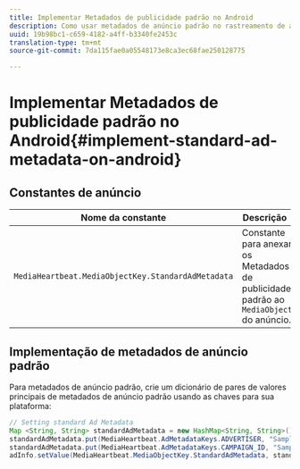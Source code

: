 ```yaml
---
title: Implementar Metadados de publicidade padrão no Android
description: Como usar metadados de anúncio padrão no rastreamento de anúncios no Android.
uuid: 19b98bc1-c659-4182-a4ff-b3340fe2453c
translation-type: tm+mt
source-git-commit: 7da115fae0a05548173e8ca3ec68fae250128775

---
```



# Implementar Metadados de publicidade padrão no Android{#implement-standard-ad-metadata-on-android}

## Constantes de anúncio

| Nome da constante | Descrição   |
|---|---|
| `MediaHeartbeat.MediaObjectKey.StandardAdMetadata` | Constante para anexar os Metadados de publicidade padrão ao `MediaObject` do anúncio. |

## Implementação de metadados de anúncio padrão

Para metadados de anúncio padrão, crie um dicionário de pares de valores principais de metadados de anúncio padrão usando as chaves para sua plataforma:

```java
// Setting standard Ad Metadata 
Map <String, String> standardAdMetadata = new HashMap<String, String>(); 
standardAdMetadata.put(MediaHeartbeat.AdMetadataKeys.ADVERTISER, "Sample Advertiser"); 
standardAdMetadata.put(MediaHeartbeat.AdMetadataKeys.CAMPAIGN_ID, "Sample Campaign"); 
adInfo.setValue(MediaHeartbeat.MediaObjectKey.StandardAdMetadata, standardAdMetadata); 
```

